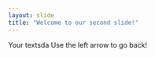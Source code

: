 ```yaml
---
layout: slide
title: "Welcome to our second slide!"
---
```

Your textsda
Use the left arrow to go back!
